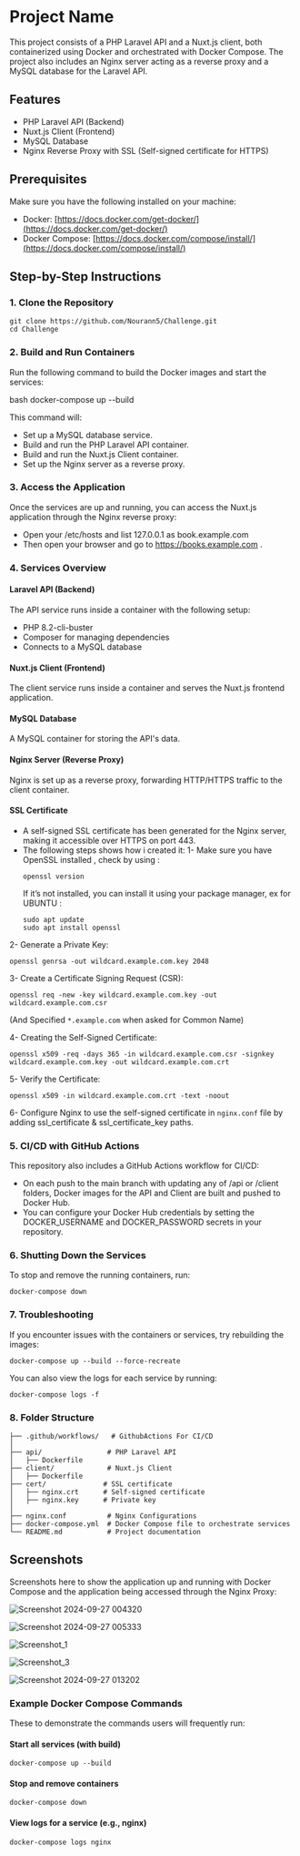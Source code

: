 # Project Name

This project consists of a PHP Laravel API and a Nuxt.js client, both containerized using Docker and orchestrated with Docker Compose. The project also includes an Nginx server acting as a reverse proxy and a MySQL database for the Laravel API.

## Features

- PHP Laravel API (Backend)
- Nuxt.js Client (Frontend)
- MySQL Database
- Nginx Reverse Proxy with SSL (Self-signed certificate for HTTPS)

## Prerequisites

Make sure you have the following installed on your machine:

- Docker: [https://docs.docker.com/get-docker/](https://docs.docker.com/get-docker/)
- Docker Compose: [https://docs.docker.com/compose/install/](https://docs.docker.com/compose/install/)

## Step-by-Step Instructions

### 1. Clone the Repository

```
git clone https://github.com/Nourann5/Challenge.git
cd Challenge
```

### 2. Build and Run Containers

Run the following command to build the Docker images and start the services:

bash
docker-compose up --build


This command will:

- Set up a MySQL database service.
- Build and run the PHP Laravel API container.
- Build and run the Nuxt.js Client container.
- Set up the Nginx server as a reverse proxy.

### 3. Access the Application

Once the services are up and running, you can access the Nuxt.js application through the Nginx reverse proxy:

- Open your /etc/hosts and list 127.0.0.1 as book.example.com
- Then open your browser and go to https://books.example.com .

### 4. Services Overview

#### Laravel API (Backend)

The API service runs inside a container with the following setup:
- PHP 8.2-cli-buster
- Composer for managing dependencies
- Connects to a MySQL database

#### Nuxt.js Client (Frontend)

The client service runs inside a container and serves the Nuxt.js frontend application.

#### MySQL Database

A MySQL container for storing the API's data.

#### Nginx Server (Reverse Proxy)

Nginx is set up as a reverse proxy, forwarding HTTP/HTTPS traffic to the client container.

#### SSL Certificate 

- A self-signed SSL certificate has been generated for the Nginx server, making it accessible over HTTPS on port 443.
- The following steps shows how i created it:
1- Make sure you have OpenSSL installed , check by using :
   ```
   openssl version
   ```
  If it’s not installed, you can install it using your package manager, ex for UBUNTU :
   ```
   sudo apt update
   sudo apt install openssl
   ```

2- Generate a Private Key:
   ```
   openssl genrsa -out wildcard.example.com.key 2048
   ```

3- Create a Certificate Signing Request (CSR):
   ```
   openssl req -new -key wildcard.example.com.key -out wildcard.example.com.csr
   ```
  (And Specified `*.example.com` when asked for Common Name)

4- Creating the Self-Signed Certificate:
   ```
   openssl x509 -req -days 365 -in wildcard.example.com.csr -signkey wildcard.example.com.key -out wildcard.example.com.crt
   ```

5- Verify the Certificate:
   ```
   openssl x509 -in wildcard.example.com.crt -text -noout
   ```

6- Configure Nginx to use the self-signed certificate in `nginx.conf` file by adding ssl_certificate & ssl_certificate_key paths.


### 5. CI/CD with GitHub Actions

This repository also includes a GitHub Actions workflow for CI/CD:
- On each push to the main branch with updating any of /api or /client folders, Docker images for the API and Client are built and pushed to Docker Hub.
- You can configure your Docker Hub credentials by setting the DOCKER_USERNAME and DOCKER_PASSWORD secrets in your repository.

### 6. Shutting Down the Services

To stop and remove the running containers, run:

```
docker-compose down
```

### 7. Troubleshooting

If you encounter issues with the containers or services, try rebuilding the images:

```
docker-compose up --build --force-recreate
```

You can also view the logs for each service by running:

```
docker-compose logs -f
```

### 8. Folder Structure

```
├── .github/workflows/   # GithubActions For CI/CD 
│
├── api/                # PHP Laravel API
│   ├── Dockerfile
├── client/             # Nuxt.js Client
│   ├── Dockerfile
├── cert/              # SSL certificate
│   ├── nginx.crt      # Self-signed certificate
│   ├── nginx.key      # Private key
│
├── nginx.conf          # Nginx Configurations
├── docker-compose.yml  # Docker Compose file to orchestrate services
└── README.md           # Project documentation
```


## Screenshots

Screenshots here to show the application up and running with Docker Compose and the application being accessed through the Nginx Proxy:


![Screenshot 2024-09-27 004320](https://github.com/user-attachments/assets/3fcb3b99-bf52-49ea-a624-7600e21c168c)





![Screenshot 2024-09-27 005333](https://github.com/user-attachments/assets/a1e8db04-4a69-4d93-ae9e-5099206d6ede)





![Screenshot_1](https://github.com/user-attachments/assets/90b2c4ce-a44d-435d-921d-26b0f5362a57)





![Screenshot_3](https://github.com/user-attachments/assets/5ce28837-3483-48d7-bfc8-d6b99b3560b9)





![Screenshot 2024-09-27 013202](https://github.com/user-attachments/assets/406f75fc-7885-4c7c-9b6c-54d3ab938170)



### Example Docker Compose Commands

These to demonstrate the commands users will frequently run:


#### Start all services (with build)
```
docker-compose up --build
```

#### Stop and remove containers
```
docker-compose down
```

#### View logs for a service (e.g., nginx)
```
docker-compose logs nginx
```

